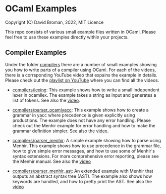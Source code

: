 # OCaml Examples

Copyright (C) David Broman, 2022, MIT Licence

This repo consists of various small example files written in OCaml. Please feel free to use these examples directly within your projects.

## Compiler Examples

Under the folder [compilers](compilers/) there are a number of small examples showing you how to write parts of a compiler using OCaml. For each of the videos, there is a corrsponding YouTube video that expains the example in details. Please check out the [playlist on YouTube](https://www.youtube.com/playlist?list=PLmG_3qmc10qQKLgP2H_d2BHHzD3RQWBE_) where you can find all the videos.

* [compilers/lexing](compilers/lexing): This example shows how to write a small independent lexer in ocamllex. The example takes a string as input and generates a list of tokens. See also the [video](https://youtu.be/SDd9XLlAILc).

* [compilers/parser_ocamlyacc](compilers/parser_ocamlyacc): This example shows how to create a grammar in yacc where precedence is given explicitly using productions. The example does not have any error handling. Please check out the Menhir example for error handling and how to make the grammar definition simpler. See also the [video](https://youtu.be/be5kY3ZgQRg).

* [compilers/parser_menhir](compilers/parser_menhir): A simple example showing how to parse using Menhir. This example shows how to use precedence in the grammar file, how to give simple error messages, and how to use some of Menhir's syntax extensions. For more comprehensive error reporting, please see the Menhir manual. See also the [video](https://youtu.be/IiBQBldP4S0)

* [compilers/parser_menhir_ast](compilers/parser_menhir_ast): An extended example with Menhir that outputs an abstract syntax tree (AST). The example also shows how keywords are handled, and how to pretty print the AST. See also the [video](https://youtu.be/ly7yvyaDj08)
